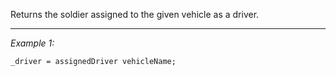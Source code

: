 Returns the soldier assigned to the given vehicle as a driver.


---
*Example 1:*
```sqf
_driver = assignedDriver vehicleName;
```